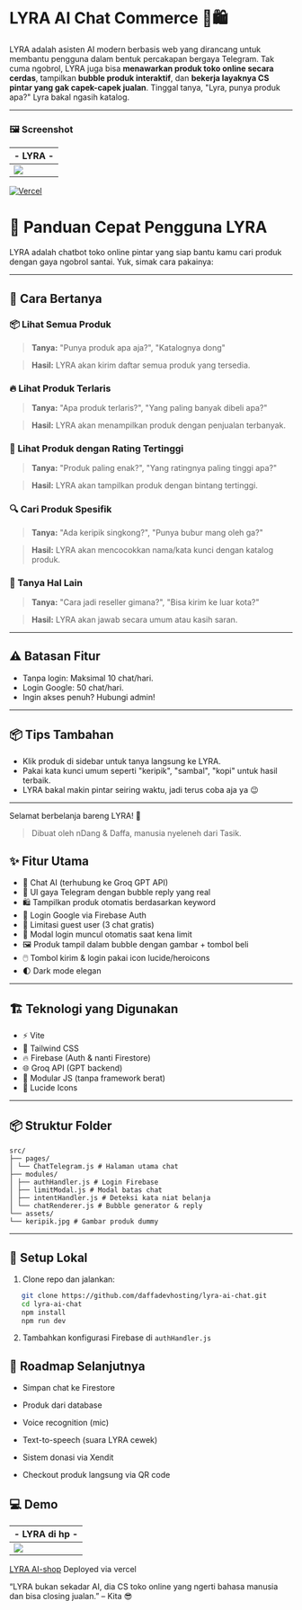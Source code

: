 # LYRA AI Chat Commerce 🧠🛍️

LYRA adalah asisten AI modern berbasis web yang dirancang untuk membantu pengguna dalam bentuk percakapan bergaya Telegram. Tak cuma ngobrol, LYRA juga bisa **menawarkan produk toko online secara cerdas**, tampilkan **bubble produk interaktif**, dan **bekerja layaknya CS pintar yang gak capek-capek jualan**. Tinggal tanya, "Lyra, punya produk apa?" Lyra bakal ngasih katalog.

---

### 🖼️ Screenshot

|            - LYRA -            |
|--------------------------------|
|![](./src/assets/lyra-ai.png)|

[![Vercel](https://img.shields.io/badge/Live%20Demo-Vercel-black?logo=vercel)](https://lyra-ai-nine.vercel.app)

# 📖 Panduan Cepat Pengguna LYRA

LYRA adalah chatbot toko online pintar yang siap bantu kamu cari produk dengan gaya ngobrol santai. Yuk, simak cara pakainya:

---

## 🤖 Cara Bertanya

### 📦 Lihat Semua Produk

> **Tanya:** "Punya produk apa aja?", "Katalognya dong"

> **Hasil:** LYRA akan kirim daftar semua produk yang tersedia.

### 🔥 Lihat Produk Terlaris

> **Tanya:** "Apa produk terlaris?", "Yang paling banyak dibeli apa?"

> **Hasil:** LYRA akan menampilkan produk dengan penjualan terbanyak.

### 🌟 Lihat Produk dengan Rating Tertinggi

> **Tanya:** "Produk paling enak?", "Yang ratingnya paling tinggi apa?"

> **Hasil:** LYRA akan tampilkan produk dengan bintang tertinggi.

### 🔍 Cari Produk Spesifik

> **Tanya:** "Ada keripik singkong?", "Punya bubur mang oleh ga?"

> **Hasil:** LYRA akan mencocokkan nama/kata kunci dengan katalog produk.

### 🙋 Tanya Hal Lain

> **Tanya:** "Cara jadi reseller gimana?", "Bisa kirim ke luar kota?"

> **Hasil:** LYRA akan jawab secara umum atau kasih saran.

---

## ⚠️ Batasan Fitur

* Tanpa login: Maksimal 10 chat/hari.
* Login Google: 50 chat/hari.
* Ingin akses penuh? Hubungi admin!

---

## 📦 Tips Tambahan

* Klik produk di sidebar untuk tanya langsung ke LYRA.
* Pakai kata kunci umum seperti "keripik", "sambal", "kopi" untuk hasil terbaik.
* LYRA bakal makin pintar seiring waktu, jadi terus coba aja ya 😉

---

Selamat berbelanja bareng LYRA! 💜

> Dibuat oleh nDang & Daffa, manusia nyeleneh dari Tasik.


## ✨ Fitur Utama

- 🧠 Chat AI (terhubung ke Groq GPT API)
- 💬 UI gaya Telegram dengan bubble reply yang real
- 🛍️ Tampilkan produk otomatis berdasarkan keyword
- 🔐 Login Google via Firebase Auth
- 🚫 Limitasi guest user (3 chat gratis)
- 🪪 Modal login muncul otomatis saat kena limit
- 🖼️ Produk tampil dalam bubble dengan gambar + tombol beli
- 🖱️ Tombol kirim & login pakai icon lucide/heroicons
- 🌓 Dark mode elegan

---

## 🏗️ Teknologi yang Digunakan

- ⚡️ Vite
- 🎨 Tailwind CSS
- 🔥 Firebase (Auth & nanti Firestore)
- 🌐 Groq API (GPT backend)
- 🧩 Modular JS (tanpa framework berat)
- 🦾 Lucide Icons

---

## 📦 Struktur Folder

```pgsql
src/
├── pages/
│ └── ChatTelegram.js # Halaman utama chat
├── modules/
│ ├── authHandler.js # Login Firebase
│ ├── limitModal.js # Modal batas chat
│ ├── intentHandler.js # Deteksi kata niat belanja
│ └── chatRenderer.js # Bubble generator & reply
└── assets/
└── keripik.jpg # Gambar produk dummy
```

---

## 🚀 Setup Lokal

1. Clone repo dan jalankan:
```bash
   git clone https://github.com/daffadevhosting/lyra-ai-chat.git
   cd lyra-ai-chat
   npm install
   npm run dev
```
2. Tambahkan konfigurasi Firebase di `authHandler.js`

## 📌 Roadmap Selanjutnya

 - Simpan chat ke Firestore

 - Produk dari database

 - Voice recognition (mic)

 - Text-to-speech (suara LYRA cewek)

 - Sistem donasi via Xendit

 - Checkout produk langsung via QR code

 ## 💻 Demo

|         - LYRA di hp -         |
|--------------------------------|
|![](./src/assets/lyra-mob.png)|

[LYRA AI-shop](https://lyra-ai-nine.vercel.app) Deployed via vercel

“LYRA bukan sekadar AI, dia CS toko online yang ngerti bahasa manusia dan bisa closing jualan.” – Kita 😎

